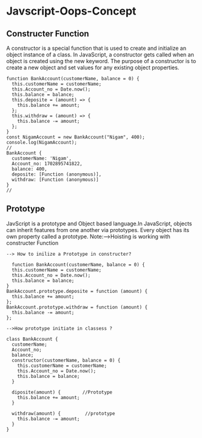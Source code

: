 <h1>Javscript-Oops-Concept</h1>

<h2>Constructer Function</h2>
 <p> A constructor is a special function that is used to create and initialize an object instance of a class. In JavaScript, a constructor gets called when an object is created using the new keyword. The purpose of a constructor is to create a new object and set values for any existing object properties.</p>

```
function BankAccount(customerName, balance = 0) {
  this.customerName = customerName;
  this.Account_no = Date.now();
  this.balance = balance;
  this.deposite = (amount) => {
    this.balance += amount;
  };
  this.withdraw = (amount) => {
    this.balance -= amount;
  };
}
const NigamAccount = new BankAccount("Nigam", 400);
console.log(NigamAccount);
//
BankAccount {
  customerName: 'Nigam',
  Account_no: 1702895741822,
  balance: 400,
  deposite: [Function (anonymous)],
  withdraw: [Function (anonymous)]
}
//
```

<h2>Prototype</h2>
JavScript is a prototype and Object based language.In JavaScript, objects can inherit features from one another via prototypes. Every object has its own property called a prototype.
Note:-->Hoisting is working with constructer Function

```
--> How to inilize a Prototype in constructer?

  function BankAccount(customerName, balance = 0) {
  this.customerName = customerName;
  this.Account_no = Date.now();
  this.balance = balance;
}
BankAccount.prototype.deposite = function (amount) {
  this.balance += amount;
};
BankAccount.prototype.withdraw = function (amount) {
  this.balance -= amount;
};

-->How prototype initiate in classess ?

class BankAccount {
  customerName;
  Account_no;
  balance;
  constructor(customerName, balance = 0) {
    this.customerName = customerName;
    this.Account_no = Date.now();
    this.balance = balance;
  }

  diposite(amount) {        //Prototype
    this.balance += amount;
  }

  withdraw(amount) {         //prototype
    this.balance -= amount;
  }
}

```

